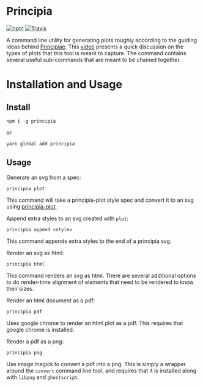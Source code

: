 Principia
=========

[![npm](https://img.shields.io/npm/v/principia.svg?style=flat-square)](https://www.npmjs.com/package/principia)
[![Travis](https://img.shields.io/travis/erikbrinkman/principia.svg?style=flat-square)](https://travis-ci.org/erikbrinkman/principia)

A command line utility for generating plots roughly according to the guiding ideas behind [Principiae](http://www.principiae.be).
This [video](https://youtu.be/6lm4wJ1qm0w) presents a quick discussion on the types of plots that this tool is meant to capture.
The command contains several useful sub-commands that are meant to be chained together.


Installation and Usage
======================

Install
-------

```
npm i -g principia
```
or
```
yarn global add principia
```

Usage
-----

Generate an svg from a spec:
```
principia plot
```
This command will take a principia-plot style spec and convert it to an svg using [principia-plot](https://github.com/erikbrinkman/principia-plot#readme).

Append extra styles to an svg created with `plot`:
```
principia append <style>
```
This command appends extra styles to the end of a principia svg.

Render an svg as html:
```
principia html
```
This command renders an svg as html.
There are several additional options to do render-time alignment of elements that need to be rendered to know their sizes.

Render an html document as a pdf:
```
principia pdf
```
Uses google chrome to render an html plot as a pdf.
This requires that google chrome is installed.

Render a pdf as a png:
```
principia png
```
Use image magick to convert a pdf into a png.
This is simply a wrapper around the `convert` command line tool, and requires that it is installed along with `libpng` and `ghostscript`.
